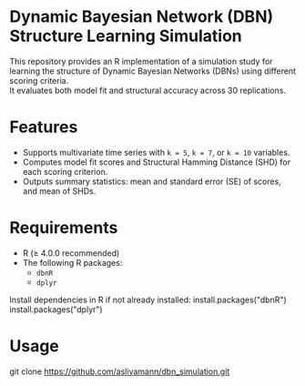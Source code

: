 # Dynamic Bayesian Network (DBN) Structure Learning Simulation

This repository provides an R implementation of a simulation study for learning the structure of Dynamic Bayesian Networks (DBNs) using different scoring criteria.  
It evaluates both model fit and structural accuracy across 30 replications.

# Features
- Supports multivariate time series with `k = 5`, `k = 7`, or `k = 10` variables.
- Computes model fit scores and Structural Hamming Distance (SHD) for each scoring criterion.
- Outputs summary statistics: mean and standard error (SE) of scores, and mean of SHDs.

# Requirements
- R (≥ 4.0.0 recommended)
- The following R packages:
  - `dbnR`
  - `dplyr`

Install dependencies in R if not already installed:
install.packages("dbnR")
install.packages("dplyr")

# Usage
git clone https://github.com/asliyamann/dbn_simulation.git
